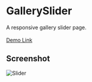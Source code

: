 # GallerySlider
A responsive gallery slider page.<br><br>
<a href="https://jo-erl.github.io/GallerySlider/">Demo Link</a><br>
## Screenshot
![Slider](https://github.com/user-attachments/assets/fa3ac977-08e0-4afd-84d1-a2077c32864c)

